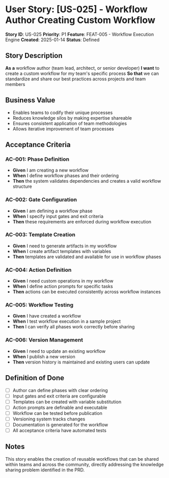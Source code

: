 # User Story: [US-025] - Workflow Author Creating Custom Workflow

**Story ID**: US-025
**Priority**: P1
**Feature**: FEAT-005 - Workflow Execution Engine
**Created**: 2025-01-14
**Status**: Defined

## Story Description

**As a** workflow author (team lead, architect, or senior developer)
**I want** to create a custom workflow for my team's specific process
**So that** we can standardize and share our best practices across projects and team members

## Business Value

- Enables teams to codify their unique processes
- Reduces knowledge silos by making expertise shareable
- Ensures consistent application of team methodologies
- Allows iterative improvement of team processes

## Acceptance Criteria

### AC-001: Phase Definition
- **Given** I am creating a new workflow
- **When** I define workflow phases and their ordering
- **Then** the system validates dependencies and creates a valid workflow structure

### AC-002: Gate Configuration
- **Given** I am defining a workflow phase
- **When** I specify input gates and exit criteria
- **Then** these requirements are enforced during workflow execution

### AC-003: Template Creation
- **Given** I need to generate artifacts in my workflow
- **When** I create artifact templates with variables
- **Then** templates are validated and available for use in workflow phases

### AC-004: Action Definition
- **Given** I need custom operations in my workflow
- **When** I define action prompts for specific tasks
- **Then** actions can be executed consistently across workflow instances

### AC-005: Workflow Testing
- **Given** I have created a workflow
- **When** I test workflow execution in a sample project
- **Then** I can verify all phases work correctly before sharing

### AC-006: Version Management
- **Given** I need to update an existing workflow
- **When** I publish a new version
- **Then** version history is maintained and existing users can update

## Definition of Done

- [ ] Author can define phases with clear ordering
- [ ] Input gates and exit criteria are configurable
- [ ] Templates can be created with variable substitution
- [ ] Action prompts are definable and executable
- [ ] Workflow can be tested before publication
- [ ] Versioning system tracks changes
- [ ] Documentation is generated for the workflow
- [ ] All acceptance criteria have automated tests

## Notes

This story enables the creation of reusable workflows that can be shared within teams and across the community, directly addressing the knowledge sharing problem identified in the PRD.